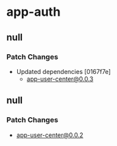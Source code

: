 # app-auth

## null

### Patch Changes

- Updated dependencies [0167f7e]
  - app-user-center@0.0.3

## null

### Patch Changes

- app-user-center@0.0.2
